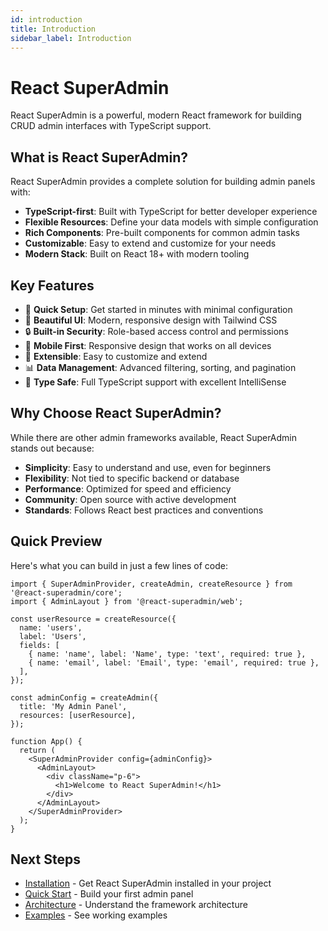 ```yaml
---
id: introduction
title: Introduction
sidebar_label: Introduction
---
```


# React SuperAdmin

React SuperAdmin is a powerful, modern React framework for building CRUD admin interfaces with TypeScript support.

## What is React SuperAdmin?

React SuperAdmin provides a complete solution for building admin panels with:

- **TypeScript-first**: Built with TypeScript for better developer experience
- **Flexible Resources**: Define your data models with simple configuration
- **Rich Components**: Pre-built components for common admin tasks
- **Customizable**: Easy to extend and customize for your needs
- **Modern Stack**: Built on React 18+ with modern tooling

## Key Features

- 🚀 **Quick Setup**: Get started in minutes with minimal configuration
- 🎨 **Beautiful UI**: Modern, responsive design with Tailwind CSS
- 🔒 **Built-in Security**: Role-based access control and permissions
- 📱 **Mobile First**: Responsive design that works on all devices
- 🔧 **Extensible**: Easy to customize and extend
- 📊 **Data Management**: Advanced filtering, sorting, and pagination
- 🎯 **Type Safe**: Full TypeScript support with excellent IntelliSense

## Why Choose React SuperAdmin?

While there are other admin frameworks available, React SuperAdmin stands out because:

- **Simplicity**: Easy to understand and use, even for beginners
- **Flexibility**: Not tied to specific backend or database
- **Performance**: Optimized for speed and efficiency
- **Community**: Open source with active development
- **Standards**: Follows React best practices and conventions

## Quick Preview

Here's what you can build in just a few lines of code:

```tsx
import { SuperAdminProvider, createAdmin, createResource } from '@react-superadmin/core';
import { AdminLayout } from '@react-superadmin/web';

const userResource = createResource({
  name: 'users',
  label: 'Users',
  fields: [
    { name: 'name', label: 'Name', type: 'text', required: true },
    { name: 'email', label: 'Email', type: 'email', required: true },
  ],
});

const adminConfig = createAdmin({
  title: 'My Admin Panel',
  resources: [userResource],
});

function App() {
  return (
    <SuperAdminProvider config={adminConfig}>
      <AdminLayout>
        <div className="p-6">
          <h1>Welcome to React SuperAdmin!</h1>
        </div>
      </AdminLayout>
    </SuperAdminProvider>
  );
}
```

## Next Steps

- [Installation](./installation) - Get React SuperAdmin installed in your project
- [Quick Start](./quick-start) - Build your first admin panel
- [Architecture](./developer/architecture) - Understand the framework architecture
- [Examples](./examples/basic-usage) - See working examples

